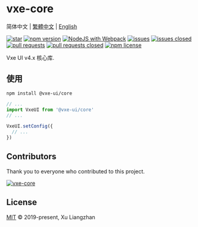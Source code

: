 # vxe-core

简体中文 | [繁體中文](README.zh-TW.md) | [English](README.en.md)  

[![star](https://gitee.com/x-extends/vxe-core/badge/star.svg?theme=gvp)](https://gitee.com/x-extends/vxe-core/stargazers)
[![npm version](https://img.shields.io/npm/v/vxe-core.svg?style=flat-square)](https://www.npmjs.com/package/vxe-core)
[![NodeJS with Webpack](https://github.com/x-extends/vxe-core/actions/workflows/webpack.yml/badge.svg)](https://github.com/x-extends/vxe-core/actions/workflows/webpack.yml)
[![issues](https://img.shields.io/github/issues/x-extends/vxe-core.svg)](https://github.com/x-extends/vxe-core/issues)
[![issues closed](https://img.shields.io/github/issues-closed/x-extends/vxe-core.svg)](https://github.com/x-extends/vxe-core/issues?q=is%3Aissue+is%3Aclosed)
[![pull requests](https://img.shields.io/github/issues-pr/x-extends/vxe-core.svg)](https://github.com/x-extends/vxe-core/pulls)
[![pull requests closed](https://img.shields.io/github/issues-pr-closed/x-extends/vxe-core.svg)](https://github.com/x-extends/vxe-core/pulls?q=is%3Apr+is%3Aclosed)
[![npm license](https://img.shields.io/github/license/mashape/apistatus.svg)](LICENSE)

Vxe UI v4.x 核心库.

## 使用

```shell
npm install @vxe-ui/core
```

```javascript
// ...
import VxeUI from '@vxe-ui/core'
// ...

VxeUI.setConfig({
  // ...
})
```

## Contributors

Thank you to everyone who contributed to this project.

[![vxe-core](https://contrib.rocks/image?repo=x-extends/vxe-core)](https://github.com/x-extends/vxe-core/graphs/contributors)

## License

[MIT](LICENSE) © 2019-present, Xu Liangzhan
